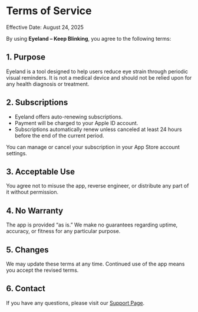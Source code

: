 # Terms of Service

Effective Date: August 24, 2025

By using **Eyeland – Keep Blinking**, you agree to the following terms:

## 1. Purpose

Eyeland is a tool designed to help users reduce eye strain through periodic visual reminders. It is not a medical device and should not be relied upon for any health diagnosis or treatment.

## 2. Subscriptions

- Eyeland offers auto-renewing subscriptions.
- Payment will be charged to your Apple ID account.
- Subscriptions automatically renew unless canceled at least 24 hours before the end of the current period.

You can manage or cancel your subscription in your App Store account settings.

## 3. Acceptable Use

You agree not to misuse the app, reverse engineer, or distribute any part of it without permission.

## 4. No Warranty

The app is provided “as is.” We make no guarantees regarding uptime, accuracy, or fitness for any particular purpose.

## 5. Changes

We may update these terms at any time. Continued use of the app means you accept the revised terms.

## 6. Contact

If you have any questions, please visit our [Support Page](https://tiancongxia.github.io/eyeland-public-pages/support.md).

